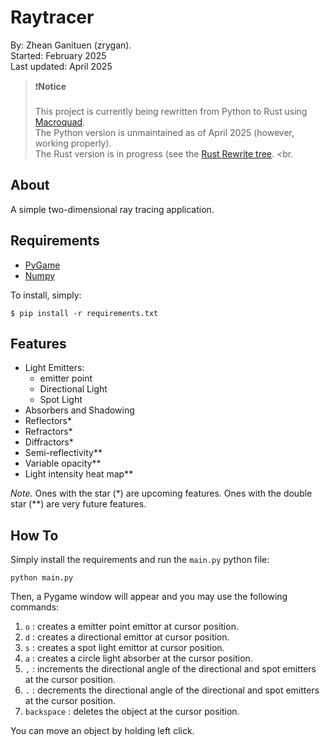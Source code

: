 # Raytracer

By: Zhean Ganituen (zrygan). <br>
Started: February 2025 <br>
Last updated: April 2025 <br>

>❗**Notice** <br> <br>
> This project is currently being rewritten from Python to Rust using [Macroquad](https://macroquad.rs/). <br>
> The Python version is unmaintained as of April 2025 (however, working properly). <br>
> The Rust version is in progress (see the [Rust Rewrite tree](https://github.com/zrygan/Raytracer/tree/rust-rewrite/src). <br.

## About

A simple two-dimensional ray tracing application.

## Requirements

* [PyGame](https://www.pygame.org/)
* [Numpy](https://numpy.org/)

To install, simply:
```
$ pip install -r requirements.txt
```

## Features
* Light Emitters:
    * emitter point
    * Directional Light
    * Spot Light
* Absorbers and Shadowing
* Reflectors*
* Refractors*
* Diffractors*
* Semi-reflectivity**
* Variable opacity**
* Light intensity heat map**

*Note.* Ones with the star (*) are upcoming features. Ones with the double star (**) are very future features.

## How To
Simply install the requirements and run the `main.py` python file:
```
python main.py
```

Then, a Pygame window will appear and you may use the following commands:
1. `o` : creates a emitter point emittor at cursor position.
2. `d` : creates a directional emittor at cursor position.
3. `s` : creates a spot light emittor at cursor position.
4. `a` : creates a circle light absorber at the cursor position.
5. `,` : increments the directional angle of the directional and spot emitters at the cursor position.
6. `.` : decrements the directional angle of the directional and spot emitters at the cursor position.
7. `backspace` : deletes the object at the cursor position.
 
You can move an object by holding left click.
